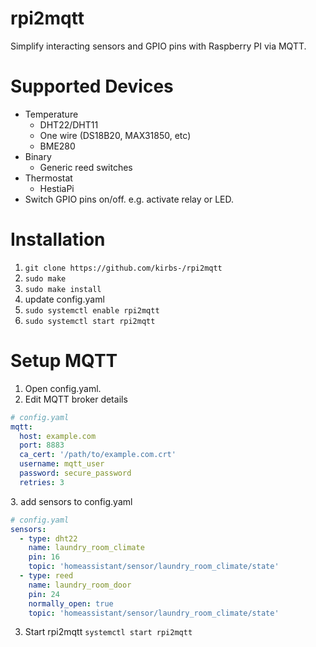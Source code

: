 # rpi2mqtt
Simplify interacting sensors and GPIO pins with Raspberry PI via MQTT. 
 
# Supported Devices
- Temperature
    - DHT22/DHT11
    - One wire (DS18B20, MAX31850, etc)
    - BME280
- Binary
    - Generic reed switches
- Thermostat
    - HestiaPi
- Switch GPIO pins on/off. e.g. activate relay or LED.

# Installation
1. `git clone https://github.com/kirbs-/rpi2mqtt`
2. `sudo make`
3. `sudo make install`
4. update config.yaml
5. `sudo systemctl enable rpi2mqtt`
6. `sudo systemctl start rpi2mqtt`
    

# Setup MQTT
1. Open config.yaml.
2. Edit MQTT broker details
```yaml
# config.yaml
mqtt:
  host: example.com
  port: 8883
  ca_cert: '/path/to/example.com.crt'
  username: mqtt_user
  password: secure_password
  retries: 3
```
3\. add sensors to config.yaml
```yaml
# config.yaml
sensors:
  - type: dht22
    name: laundry_room_climate
    pin: 16
    topic: 'homeassistant/sensor/laundry_room_climate/state'
  - type: reed
    name: laundry_room_door
    pin: 24
    normally_open: true
    topic: 'homeassistant/sensor/laundry_room_climate/state'
```
3. Start rpi2mqtt
`systemctl start rpi2mqtt`

